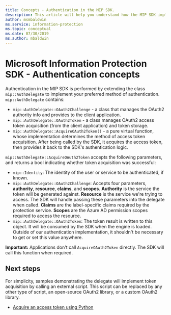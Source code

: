 ```yaml
---
title: Concepts - Authentication in the MIP SDK.
description: This article will help you understand how the MIP SDK implements authentication, and the requirements for client applications to provide OAuth2 access token acquisition logic.
author: msmbaldwin
ms.service: information-protection
ms.topic: conceptual
ms.date: 07/30/2019
ms.author: mbaldwin
---
```


# Microsoft Information Protection SDK - Authentication concepts

Authentication in the MIP SDK is performed by extending the class `mip::AuthDelegate` to implement your preferred method of authentication. `mip::AuthDelegate` contains:

- `mip::AuthDelegate::OAuth2Challenge` - a class that manages the OAuth2 authority info and provides to the client application.
- `mip::AuthDelegate::OAuth2Token` - a class manages OAuth2 access token acquisition (from the client application) and token storage.
- `mip::AuthDelegate::AcquireOAuth2Token()` - a pure virtual function, whose implementation determines the method of access token acquisition. After being called by the SDK, it acquires the access token, then provides it back to the SDK's authentication logic.

`mip::AuthDelegate::AcquireOAuth2Token` accepts the following parameters, and returns a bool indicating whether token acquisition was successful:

- `mip::Identity`: The identity of the user or service to be authenticated, if known.
- `mip::AuthDelegate::OAuth2Challenge`: Accepts four parameters, **authority**, **resource**, **claims**, and **scopes**. **Authority** is the service the token will be generated against. **Resource** is the service we're trying to access. The SDK will handle passing these parameters into the delegate when called. **Claims** are the label-specific claims required by the protection service. **Scopes** are the Azure AD permission scopes required to access the resource. 
- `mip::AuthDelegate::OAuth2Token`: The token result is written to this object. It will be consumed by the SDK when the engine is loaded. Outside of our authentication implementation, it shouldn't be necessary to get or set this value anywhere.

**Important:** Applications don't call `AcquireOAuth2Token` directly. The SDK will call this function when required.

## Next steps

For simplicity, samples demonstrating the delegate will implement token acquisition by calling an external script. This script can be replaced by any other type of script, an open-source OAuth2 library, or a custom OAuth2 library.

- [Acquire an access token using Python](concept-authentication-acquire-token-py.md)
